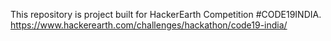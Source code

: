This repository is project built for HackerEarth Competition #CODE19INDIA.
https://www.hackerearth.com/challenges/hackathon/code19-india/
